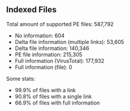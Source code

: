 ## Indexed Files

<!--FileStats-->
Total amount of supported PE files: 587,792

* No information: 604
* Delta file information (multiple links): 53,605
* Delta file information: 140,346
* PE file information: 215,305
* Full information (VirusTotal): 177,932
* Full information (file): 0

Some stats:

* 99.9% of files with a link
* 90.8% of files with a single link
* 66.9% of files with full information
<!--/FileStats-->
